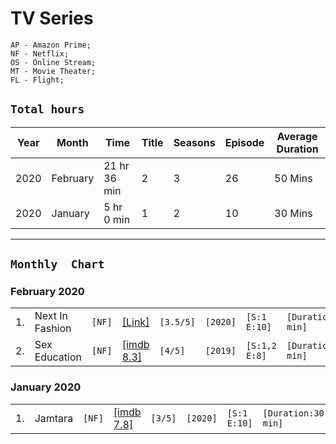 # TV Series
```
AP - Amazon Prime;
NF - Netflix;
OS - Online Stream;
MT - Movie Theater;
FL - Flight;
```
## `Total hours`
| Year  | Month | Time | Title | Seasons | Episode | Average Duration |
|---|---|---|---|---|---|---|
| 2020  | February | 21 hr 36 min  | 2 | 3 | 26 | 50 Mins |
| 2020  | January | 5 hr 0 min  | 1 | 2 | 10 | 30 Mins |

---
## `Monthly  Chart`
### February 2020
|   |   |   |   |   |   |   |   |
|---|---|---|---|---|---|---|---|
|1. |Next In Fashion|`[NF]`|[[Link]](https://www.imdb.com/title/tt10394770/)|`[3.5/5]`|`[2020]`|`[S:1 E:10]`|`[Duration:50 min]`|
|2. |Sex Education|`[NF]`|[[imdb 8.3]](https://www.imdb.com/title/tt7767422/)|`[4/5]`|`[2019]`|`[S:1,2 E:8]`|`[Duration:50 min]`|


### January 2020
|   |   |   |   |   |   |   |   |
|---|---|---|---|---|---|---|---|
|1. |Jamtara|`[NF]`|[[imdb 7.8]](https://www.imdb.com/title/tt11150912/)|`[3/5]`|`[2020]`|`[S:1 E:10]`|`[Duration:30 min]`|

<!-- Template 
|-|Name|`[]`|[[Link]]()|`[/5]`|`[year released]`|`[S: E:]``|`[Duration:]`|
-->

